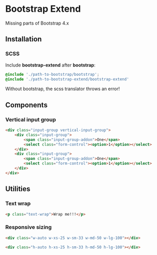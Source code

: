 # Bootstrap Extend

Missing parts of Bootstrap 4.x

## Installation

### SCSS

Include **bootstrap-extend** after **bootstrap**:

```scss
@include './path-to-bootstrap/bootstrap';
@include './path-to-bootstrap-extend/bootstrap-extend'

```
Without bootstrap, the scss translator throws an error!

## Components

### Vertical input group

```html
<div class="input-group vertical-input-group">
    <div class="input-group">
        <span class="input-group-addon">One</span>
        <select class="form-control"><option>1</option></select>
    </div>
    <div class="input-group">
        <span class="input-group-addon">One</span>
        <select class="form-control"><option>1</option></select>
    </div>
</div>
```

## Utilities

### Text wrap

```html
<p class="text-wrap">Wrap me!!!</p>
```

### Responsive sizing

```html
<div class="w-auto w-xs-25 w-sm-33 w-md-50 w-lg-100"></div>

<div class="h-auto h-xs-25 h-sm-33 h-md-50 h-lg-100"></div>
```
